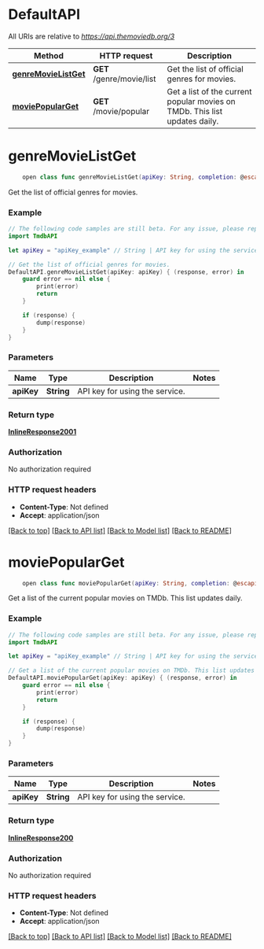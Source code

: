 # DefaultAPI

All URIs are relative to *https://api.themoviedb.org/3*

Method | HTTP request | Description
------------- | ------------- | -------------
[**genreMovieListGet**](DefaultAPI.md#genremovielistget) | **GET** /genre/movie/list | Get the list of official genres for movies.
[**moviePopularGet**](DefaultAPI.md#moviepopularget) | **GET** /movie/popular | Get a list of the current popular movies on TMDb. This list updates daily.


# **genreMovieListGet**
```swift
    open class func genreMovieListGet(apiKey: String, completion: @escaping (_ data: InlineResponse2001?, _ error: Error?) -> Void)
```

Get the list of official genres for movies.

### Example 
```swift
// The following code samples are still beta. For any issue, please report via http://github.com/OpenAPITools/openapi-generator/issues/new
import TmdbAPI

let apiKey = "apiKey_example" // String | API key for using the service.

// Get the list of official genres for movies.
DefaultAPI.genreMovieListGet(apiKey: apiKey) { (response, error) in
    guard error == nil else {
        print(error)
        return
    }

    if (response) {
        dump(response)
    }
}
```

### Parameters

Name | Type | Description  | Notes
------------- | ------------- | ------------- | -------------
 **apiKey** | **String** | API key for using the service. | 

### Return type

[**InlineResponse2001**](InlineResponse2001.md)

### Authorization

No authorization required

### HTTP request headers

 - **Content-Type**: Not defined
 - **Accept**: application/json

[[Back to top]](#) [[Back to API list]](../README.md#documentation-for-api-endpoints) [[Back to Model list]](../README.md#documentation-for-models) [[Back to README]](../README.md)

# **moviePopularGet**
```swift
    open class func moviePopularGet(apiKey: String, completion: @escaping (_ data: InlineResponse200?, _ error: Error?) -> Void)
```

Get a list of the current popular movies on TMDb. This list updates daily.

### Example 
```swift
// The following code samples are still beta. For any issue, please report via http://github.com/OpenAPITools/openapi-generator/issues/new
import TmdbAPI

let apiKey = "apiKey_example" // String | API key for using the service.

// Get a list of the current popular movies on TMDb. This list updates daily.
DefaultAPI.moviePopularGet(apiKey: apiKey) { (response, error) in
    guard error == nil else {
        print(error)
        return
    }

    if (response) {
        dump(response)
    }
}
```

### Parameters

Name | Type | Description  | Notes
------------- | ------------- | ------------- | -------------
 **apiKey** | **String** | API key for using the service. | 

### Return type

[**InlineResponse200**](InlineResponse200.md)

### Authorization

No authorization required

### HTTP request headers

 - **Content-Type**: Not defined
 - **Accept**: application/json

[[Back to top]](#) [[Back to API list]](../README.md#documentation-for-api-endpoints) [[Back to Model list]](../README.md#documentation-for-models) [[Back to README]](../README.md)

